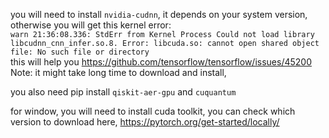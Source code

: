 you will need to install `nvidia-cudnn`, it depends on your system version, otherwise you will get this kernel error:  
```warn 21:36:08.336: StdErr from Kernel Process Could not load library libcudnn_cnn_infer.so.8. Error: libcuda.so: cannot open shared object file: No such file or directory```  
this will help you https://github.com/tensorflow/tensorflow/issues/45200  
Note: it might take long time to download and install, 

you also need pip install `qiskit-aer-gpu` and `cuquantum`

for window, you will need to install cuda toolkit, you can check which version to download here, https://pytorch.org/get-started/locally/
